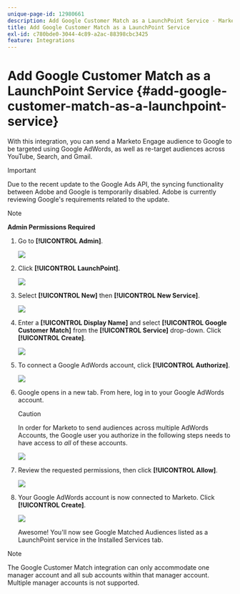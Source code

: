 ```yaml
---
unique-page-id: 12980661
description: Add Google Customer Match as a LaunchPoint Service - Marketo Docs - Product Documentation
title: Add Google Customer Match as a LaunchPoint Service
exl-id: c780bde0-3044-4c89-a2ac-88398cbc3425
feature: Integrations
---
```

# Add Google Customer Match as a LaunchPoint Service {#add-google-customer-match-as-a-launchpoint-service}

With this integration, you can send a Marketo Engage audience to Google to be targeted using Google AdWords, as well as re-target audiences across YouTube, Search, and Gmail.

>[!IMPORTANT]
>
>Due to the recent update to the Google Ads API, the syncing functionality between Adobe and Google is temporarily disabled.  Adobe is currently reviewing Google's requirements related to the update.

>[!NOTE]
>
>**Admin Permissions Required**

1. Go to **[!UICONTROL Admin]**.

   ![](assets/admin.png)

1. Click **[!UICONTROL LaunchPoint]**.

   ![](assets/image2014-12-5-14-3a35-3a27.png)

1. Select **[!UICONTROL New]** then **[!UICONTROL New Service]**.

   ![](assets/image2014-12-5-14-3a37-3a33.png)

1. Enter a **[!UICONTROL Display Name]** and select **[!UICONTROL Google Customer Match]** from the **[!UICONTROL Service]** drop-down. Click **[!UICONTROL Create]**.

   ![](assets/chooseservice.png)

1. To connect a Google AdWords account, click **[!UICONTROL Authorize]**.

   ![](assets/authorizeaccount-1.png)

1. Google opens in a new tab. From here, log in to your Google AdWords account.

   >[!CAUTION]
   >
   >In order for Marketo to send audiences across multiple AdWords Accounts, the Google user you authorize in the following steps needs to have access to _all_ of these accounts.

   ![](assets/chooseaccount.png)

1. Review the requested permissions, then click **[!UICONTROL Allow]**.

   ![](assets/reviewpermissions.png)

1. Your Google AdWords account is now connected to Marketo. Click **[!UICONTROL Create]**.

   ![](assets/authorizesuccess.png)

   Awesome! You'll now see Google Matched Audiences listed as a LaunchPoint service in the Installed Services tab.

>[!NOTE]
>
>The Google Customer Match integration can only accommodate one manager account and all sub accounts within that manager account. Multiple manager accounts is not supported.
